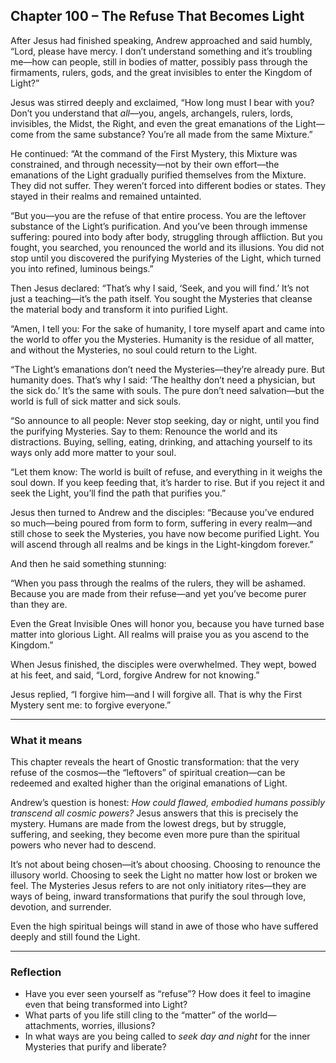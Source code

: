 ## Chapter 100 – The Refuse That Becomes Light

After Jesus had finished speaking, Andrew approached and said humbly, “Lord, please have mercy. I don’t understand something and it’s troubling me—how can people, still in bodies of matter, possibly pass through the firmaments, rulers, gods, and the great invisibles to enter the Kingdom of Light?”

Jesus was stirred deeply and exclaimed, “How long must I bear with you? Don’t you understand that *all*—you, angels, archangels, rulers, lords, invisibles, the Midst, the Right, and even the great emanations of the Light—come from the same substance? You’re all made from the same Mixture.”

He continued: “At the command of the First Mystery, this Mixture was constrained, and through necessity—not by their own effort—the emanations of the Light gradually purified themselves from the Mixture. They did not suffer. They weren’t forced into different bodies or states. They stayed in their realms and remained untainted.

“But you—you are the refuse of that entire process. You are the leftover substance of the Light’s purification. And you’ve been through immense suffering: poured into body after body, struggling through affliction. But you fought, you searched, you renounced the world and its illusions. You did not stop until you discovered the purifying Mysteries of the Light, which turned you into refined, luminous beings.”

Then Jesus declared: “That’s why I said, ‘Seek, and you will find.’ It’s not just a teaching—it’s the path itself. You sought the Mysteries that cleanse the material body and transform it into purified Light.

“Amen, I tell you: For the sake of humanity, I tore myself apart and came into the world to offer you the Mysteries. Humanity is the residue of all matter, and without the Mysteries, no soul could return to the Light.

“The Light’s emanations don’t need the Mysteries—they’re already pure. But humanity does. That’s why I said: ‘The healthy don’t need a physician, but the sick do.’ It’s the same with souls. The pure don’t need salvation—but the world is full of sick matter and sick souls.

“So announce to all people: Never stop seeking, day or night, until you find the purifying Mysteries. Say to them: Renounce the world and its distractions. Buying, selling, eating, drinking, and attaching yourself to its ways only add more matter to your soul.

“Let them know: The world is built of refuse, and everything in it weighs the soul down. If you keep feeding that, it’s harder to rise. But if you reject it and seek the Light, you’ll find the path that purifies you.”

Jesus then turned to Andrew and the disciples: “Because you’ve endured so much—being poured from form to form, suffering in every realm—and still chose to seek the Mysteries, you have now become purified Light. You will ascend through all realms and be kings in the Light-kingdom forever.”

And then he said something stunning:

“When you pass through the realms of the rulers, they will be ashamed. Because you are made from their refuse—and yet you’ve become purer than they are.  

Even the Great Invisible Ones will honor you, because you have turned base matter into glorious Light. All realms will praise you as you ascend to the Kingdom.”

When Jesus finished, the disciples were overwhelmed. They wept, bowed at his feet, and said, “Lord, forgive Andrew for not knowing.”

Jesus replied, “I forgive him—and I will forgive all. That is why the First Mystery sent me: to forgive everyone.”

---

### What it means

This chapter reveals the heart of Gnostic transformation: that the very refuse of the cosmos—the “leftovers” of spiritual creation—can be redeemed and exalted higher than the original emanations of Light.

Andrew’s question is honest: *How could flawed, embodied humans possibly transcend all cosmic powers?* Jesus answers that this is precisely the mystery. Humans are made from the lowest dregs, but by struggle, suffering, and seeking, they become even more pure than the spiritual powers who never had to descend.

It’s not about being chosen—it’s about choosing. Choosing to renounce the illusory world. Choosing to seek the Light no matter how lost or broken we feel. The Mysteries Jesus refers to are not only initiatory rites—they are ways of being, inward transformations that purify the soul through love, devotion, and surrender.

Even the high spiritual beings will stand in awe of those who have suffered deeply and still found the Light.

---

### Reflection

* Have you ever seen yourself as “refuse”? How does it feel to imagine even that being transformed into Light?
* What parts of you life still cling to the “matter” of the world—attachments, worries, illusions?
* In what ways are you being called to *seek day and night* for the inner Mysteries that purify and liberate?
